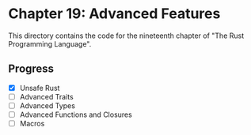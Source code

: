 # Chapter 19: Advanced Features

This directory contains the code for the nineteenth chapter of "The Rust
Programming Language".

## Progress

- [x] Unsafe Rust
- [ ] Advanced Traits
- [ ] Advanced Types
- [ ] Advanced Functions and Closures
- [ ] Macros